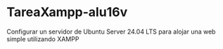 # TareaXampp-alu16v
Configurar un servidor de Ubuntu Server 24.04 LTS para alojar una web simple utilizando XAMPP  
